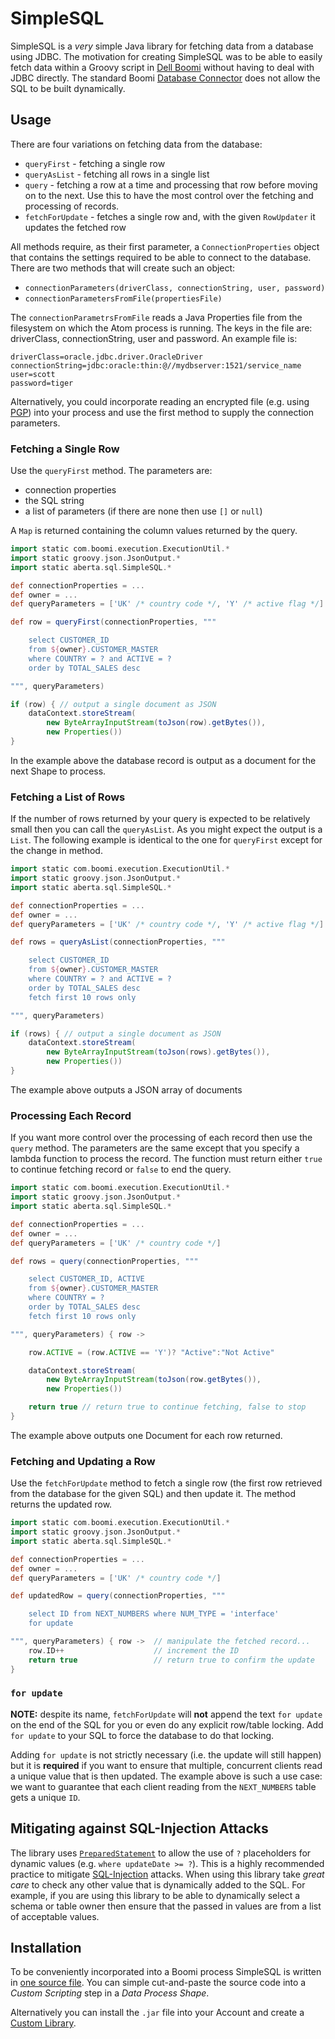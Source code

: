 # SimpleSQL

SimpleSQL is a *very* simple Java library for fetching data from a database using JDBC.  The motivation for creating SimpleSQL was to be able to easily fetch data within a Groovy script in [Dell Boomi](https://boomi.com/) without having to deal with JDBC directly.  The standard Boomi [Database Connector](http://help.boomi.com/atomsphere/GUID-A0371711-C68D-4DE0-86E0-3AB54165DABE.html) does not allow the SQL to be built dynamically.

## Usage

There are four variations on fetching data from the database:

* `queryFirst` - fetching a single row
* `queryAsList` - fetching all rows in a single list
* `query` - fetching a row at a time and processing that row before moving on to the next.  Use this to have the most control over the fetching and processing of records.
* `fetchForUpdate` - fetches a single row and, with the given `RowUpdater` it updates the fetched row

All methods require, as their first parameter, a `ConnectionProperties` object that contains the settings required to be able to connect to the database.  There are two methods that will create such an object:

* `connectionParameters(driverClass, connectionString, user, password)`
* `connectionParametersFromFile(propertiesFile)`

The `connectionParametrsFromFile` reads a Java Properties file from the filesystem on which the Atom process is running.  The keys in the file are: driverClass, connectionString, user and password.  An example file is:

```
driverClass=oracle.jdbc.driver.OracleDriver
connectionString=jdbc:oracle:thin:@//mydbserver:1521/service_name
user=scott
password=tiger
```
Alternatively, you could incorporate reading an encrypted file (e.g. using [PGP](https://help.boomi.com/bundle/integration/page/c-atm-Certificate_components_9985dbf3-9b86-4983-a68d-53e7c6836763.html)) into your process and use the first method to supply the connection parameters.

### Fetching a Single Row

Use the `queryFirst` method.  The parameters are:

* connection properties
* the SQL string
* a list of parameters (if there are none then use `[]` or `null`)

A `Map` is returned containing the column values returned by the query.

```Groovy
import static com.boomi.execution.ExecutionUtil.*
import static groovy.json.JsonOutput.*
import static aberta.sql.SimpleSQL.*

def connectionProperties = ... 
def owner = ...
def queryParameters = ['UK' /* country code */, 'Y' /* active flag */]

def row = queryFirst(connectionProperties, """

    select CUSTOMER_ID
    from ${owner}.CUSTOMER_MASTER
    where COUNTRY = ? and ACTIVE = ?
    order by TOTAL_SALES desc

""", queryParameters)

if (row) { // output a single document as JSON
    dataContext.storeStream(
        new ByteArrayInputStream(toJson(row).getBytes()),
        new Properties())
}
```
In the example above the database record is output as a document for the next Shape to process.

### Fetching a List of Rows

If the number of rows returned by your query is expected to be relatively small then you
can call the `queryAsList`.  As you might expect the output is a `List`.  The following example is identical to the one for `queryFirst` except for the change in method.

```Groovy
import static com.boomi.execution.ExecutionUtil.*
import static groovy.json.JsonOutput.*
import static aberta.sql.SimpleSQL.*

def connectionProperties = ... 
def owner = ...
def queryParameters = ['UK' /* country code */, 'Y' /* active flag */]

def rows = queryAsList(connectionProperties, """

    select CUSTOMER_ID
    from ${owner}.CUSTOMER_MASTER
    where COUNTRY = ? and ACTIVE = ?
    order by TOTAL_SALES desc
    fetch first 10 rows only

""", queryParameters)

if (rows) { // output a single document as JSON
    dataContext.storeStream(
        new ByteArrayInputStream(toJson(rows).getBytes()),
        new Properties())
}
```
The example above outputs a JSON array of documents

### Processing Each Record

If you want more control over the processing of each record then use the `query` method.  The parameters are the same except that you specify a lambda function to process the record.  The function must return either `true` to continue fetching record or `false` to end the query.

```Groovy
import static com.boomi.execution.ExecutionUtil.*
import static groovy.json.JsonOutput.*
import static aberta.sql.SimpleSQL.*

def connectionProperties = ... 
def owner = ...
def queryParameters = ['UK' /* country code */]

def rows = query(connectionProperties, """

    select CUSTOMER_ID, ACTIVE
    from ${owner}.CUSTOMER_MASTER
    where COUNTRY = ?
    order by TOTAL_SALES desc
    fetch first 10 rows only

""", queryParameters) { row ->

    row.ACTIVE = (row.ACTIVE == 'Y')? "Active":"Not Active"

    dataContext.storeStream(
        new ByteArrayInputStream(toJson(row.getBytes()),
        new Properties())

    return true // return true to continue fetching, false to stop
}
```
The example above outputs one Document for each row returned.

### Fetching and Updating a Row

Use the `fetchForUpdate` method to fetch a single row (the first row retrieved from the database for the given SQL) and then update it.
The method returns the updated row.

```Groovy
import static com.boomi.execution.ExecutionUtil.*
import static groovy.json.JsonOutput.*
import static aberta.sql.SimpleSQL.*

def connectionProperties = ... 
def owner = ...
def queryParameters = ['UK' /* country code */]

def updatedRow = query(connectionProperties, """

    select ID from NEXT_NUMBERS where NUM_TYPE = 'interface'
    for update

""", queryParameters) { row ->  // manipulate the fetched record...
    row.ID++                    // increment the ID
    return true                 // return true to confirm the update
}
```
### `for update`

**NOTE:** despite its name, `fetchForUpdate` will **not** append the text `for update` on the end of the SQL for you
or even do any explicit row/table locking.  Add `for update` to your SQL to force the database to do that locking.

Adding `for update` is not strictly necessary (i.e. the update will still happen) but it is **required** if you want
to ensure that multiple, concurrent clients read a unique value that is then updated.  The example above is such
a use case: we want to guarantee that each client reading from the `NEXT_NUMBERS` table gets a unique `ID`.

## Mitigating against SQL-Injection Attacks

The library uses [`PreparedStatement`](https://en.wikipedia.org/wiki/Prepared_statement) to allow the use of `?` placeholders
for dynamic values (e.g. `where updateDate >= ?`).  This is a highly recommended 
practice to mitigate [SQL-Injection](https://en.wikipedia.org/wiki/SQL_injection) attacks. When using this library take *great care* to check any other value that is dynamically added to the SQL.  For example, if you are using this library to be able to dynamically
select a schema or table owner then ensure that the passed in values are from a list of
acceptable values.

## Installation

To be conveniently incorporated into a Boomi process SimpleSQL is written in [one source file](src/main/java/aberta/sql/SimpleSQL.java).  You can simple cut-and-paste the source code into a *Custom Scripting* step in a *Data Process Shape*.  

Alternatively you can install the `.jar` file into your Account and create a [Custom Library](https://help.boomi.com/bundle/integration/page/c-atm-Custom_Library_components_8844439e-657e-43eb-ab44-27568c52abed.html).

